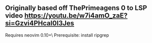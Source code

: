 ## Originally based off ThePrimeagens 0 to LSP video https://youtu.be/w7i4amO_zaE?si=Gzvi4PHcal0I3Jes
Requires neovim 0.10+\ Prerequisite: install ripgrep


